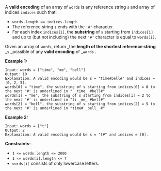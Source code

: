 A **valid encoding** of an array of `words` is any reference string `s` and
array of indices `indices` such that:

  * `words.length == indices.length`
  * The reference string `s` ends with the `'#'` character.
  * For each index `indices[i]`, the **substring** of `s` starting from `indices[i]` and up to (but not including) the next `'#'` character is equal to `words[i]`.

Given an array of `words`, return _the **length of the shortest reference
string** _`s` _possible of any **valid encoding** of _`words` _._



**Example 1:**

    
    
    Input: words = ["time", "me", "bell"]
    Output: 10
    Explanation: A valid encoding would be s = "time#bell#" and indices = [0, 2, 5].
    words[0] = "time", the substring of s starting from indices[0] = 0 to the next '#' is underlined in " _time_ #bell#"
    words[1] = "me", the substring of s starting from indices[1] = 2 to the next '#' is underlined in "ti _me_ #bell#"
    words[2] = "bell", the substring of s starting from indices[2] = 5 to the next '#' is underlined in "time# _bell_ #"
    

**Example 2:**

    
    
    Input: words = ["t"]
    Output: 2
    Explanation: A valid encoding would be s = "t#" and indices = [0].
    



**Constraints:**

  * `1 <= words.length <= 2000`
  * `1 <= words[i].length <= 7`
  * `words[i]` consists of only lowercase letters.

